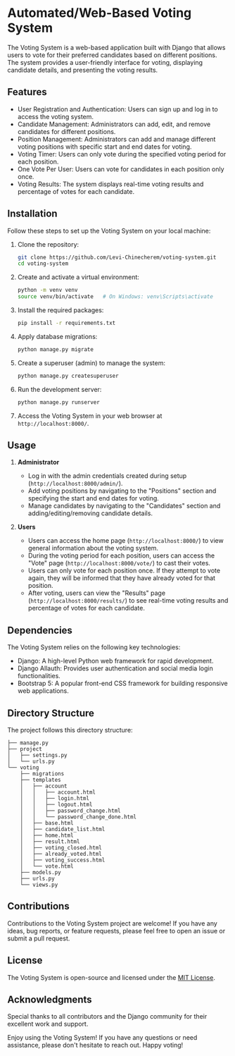 
# Automated/Web-Based Voting System

The Voting System is a web-based application built with Django that allows users to vote for their preferred candidates based on different positions. The system provides a user-friendly interface for voting, displaying candidate details, and presenting the voting results.

## Features

- User Registration and Authentication: Users can sign up and log in to access the voting system.
- Candidate Management: Administrators can add, edit, and remove candidates for different positions.
- Position Management: Administrators can add and manage different voting positions with specific start and end dates for voting.
- Voting Timer: Users can only vote during the specified voting period for each position.
- One Vote Per User: Users can vote for candidates in each position only once.
- Voting Results: The system displays real-time voting results and percentage of votes for each candidate.

## Installation

Follow these steps to set up the Voting System on your local machine:

1. Clone the repository:

   ```bash
   git clone https://github.com/Levi-Chinecherem/voting-system.git
   cd voting-system
   ```

2. Create and activate a virtual environment:

   ```bash
   python -m venv venv
   source venv/bin/activate   # On Windows: venv\Scripts\activate
   ```

3. Install the required packages:

   ```bash
   pip install -r requirements.txt
   ```

4. Apply database migrations:

   ```bash
   python manage.py migrate
   ```

5. Create a superuser (admin) to manage the system:

   ```bash
   python manage.py createsuperuser
   ```

6. Run the development server:

   ```bash
   python manage.py runserver
   ```

7. Access the Voting System in your web browser at `http://localhost:8000/`.

## Usage

1. **Administrator**

   - Log in with the admin credentials created during setup (`http://localhost:8000/admin/`).
   - Add voting positions by navigating to the "Positions" section and specifying the start and end dates for voting.
   - Manage candidates by navigating to the "Candidates" section and adding/editing/removing candidate details.

2. **Users**

   - Users can access the home page (`http://localhost:8000/`) to view general information about the voting system.
   - During the voting period for each position, users can access the "Vote" page (`http://localhost:8000/vote/`) to cast their votes.
   - Users can only vote for each position once. If they attempt to vote again, they will be informed that they have already voted for that position.
   - After voting, users can view the "Results" page (`http://localhost:8000/results/`) to see real-time voting results and percentage of votes for each candidate.

## Dependencies

The Voting System relies on the following key technologies:

- Django: A high-level Python web framework for rapid development.
- Django Allauth: Provides user authentication and social media login functionalities.
- Bootstrap 5: A popular front-end CSS framework for building responsive web applications.


## Directory Structure

The project follows this directory structure:

```
├── manage.py
├── project
│   ├── settings.py
│   └── urls.py
└── voting
    ├── migrations
    ├── templates
    │   ├── account
    │   │   ├── account.html
    │   │   ├── login.html
    │   │   ├── logout.html
    │   │   ├── password_change.html
    │   │   └── password_change_done.html
    │   ├── base.html
    │   ├── candidate_list.html
    │   ├── home.html
    │   ├── result.html
    │   ├── voting_closed.html
    │   ├── already_voted.html
    │   ├── voting_success.html
    │   └── vote.html
    ├── models.py
    ├── urls.py
    └── views.py
```

## Contributions

Contributions to the Voting System project are welcome! If you have any ideas, bug reports, or feature requests, please feel free to open an issue or submit a pull request.

## License

The Voting System is open-source and licensed under the [MIT License](https://opensource.org/licenses/MIT).

## Acknowledgments

Special thanks to all contributors and the Django community for their excellent work and support.

Enjoy using the Voting System! If you have any questions or need assistance, please don't hesitate to reach out. Happy voting!

